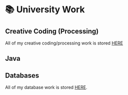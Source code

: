 # 📚 University Work

## Creative Coding (Processing)
All of my creative coding/processing work is stored [HERE](https://github.com/danzgeorg/processing)
## Java

## Databases
All of my database work is stored [HERE](https://github.com/danzgeorg/databases).
